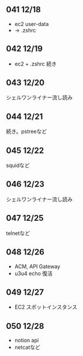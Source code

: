 ## 041 12/18
* ec2 user-data
* -> .zshrc

## 042 12/19
* ec2 + .zshrc 続き

## 043 12/20
シェルワンライナー流し読み

## 044 12/21
続き。pstreeなど

## 045 12/22
squidなど

## 046 12/23
シェルワンライナー流し読み

## 047 12/25
telnetなど

## 048 12/26
* ACM, API Gateway
* u3u4 echo 復活

## 049 12/27
* EC2 スポットインスタンス

## 050 12/28
* notion api
* netcatなど
